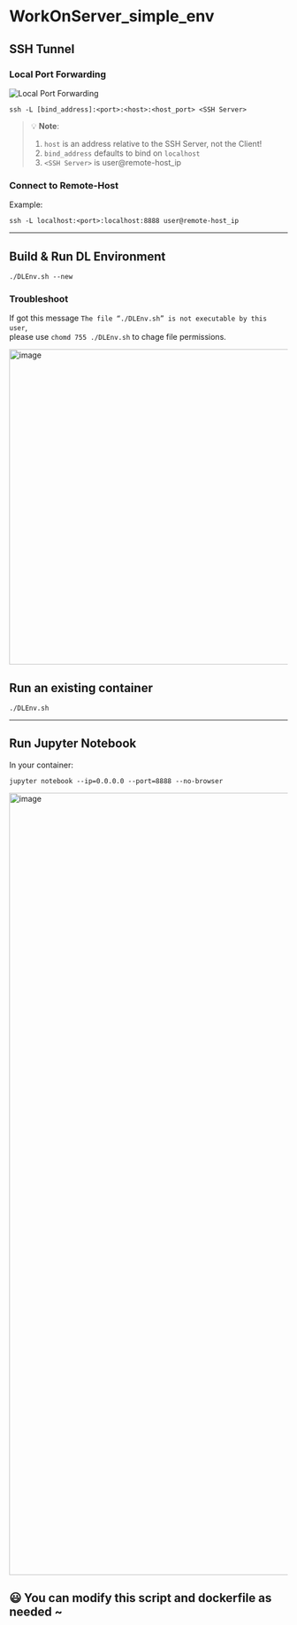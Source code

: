 # WorkOnServer_simple_env

## SSH Tunnel

### Local Port Forwarding

![Local Port Forwarding](https://user-images.githubusercontent.com/58781800/227940352-49f13160-0563-4f59-96a3-7ec4df16e721.png)

```shell=
ssh -L [bind_address]:<port>:<host>:<host_port> <SSH Server>
```
> :bulb: **Note**:<br>
>  1. `host` is an address relative to the SSH Server, not the Client!
>  2. `bind_address` defaults to bind on `localhost`
>  3. `<SSH Server>` is user@remote-host_ip

### Connect to Remote-Host
Example:
```shell=
ssh -L localhost:<port>:localhost:8888 user@remote-host_ip
```
---

## Build & Run DL Environment
```
./DLEnv.sh --new
```
### Troubleshoot
If got this message
`The file “./DLEnv.sh” is not executable by this user`, <br>
please use `chomd 755 ./DLEnv.sh` to chage file permissions.

<img width="570" alt="image" src="https://user-images.githubusercontent.com/58781800/227913323-03f5be3d-6ac0-44b4-83b3-40d0407f7763.png">

## Run an existing container
```
./DLEnv.sh
```

---

## Run Jupyter Notebook
In your container:
```
jupyter notebook --ip=0.0.0.0 --port=8888 --no-browser
```
<img width="1414" alt="image" src="https://user-images.githubusercontent.com/58781800/227942687-4b07fb44-ce30-47cf-bfdd-0dd90ec8bc3a.png">

## 😃 You can modify this script and dockerfile as needed ~
